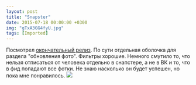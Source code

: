 ```yaml
---
layout: post
title: "Snapster"
date: 2015-07-18 00:00:00 +0300
img: "gTxA3GG4fyU.jpg"
tags: [Imported]
---
```


Посмотрел [окончательный релиз](http://snapster.io). По сути отдельная оболочка для раздела "обновления фото".
Фильтры хорошие. Немного смутило то, что нельзя отписаться от человека отдельно в снапстере, а не в ВК и то, что в фид попадают все фотки.
Не знаю насколько он будет успешен, но пока мне понравилось. ![](/blog/assets/gTxA3GG4fyU.jpg)
